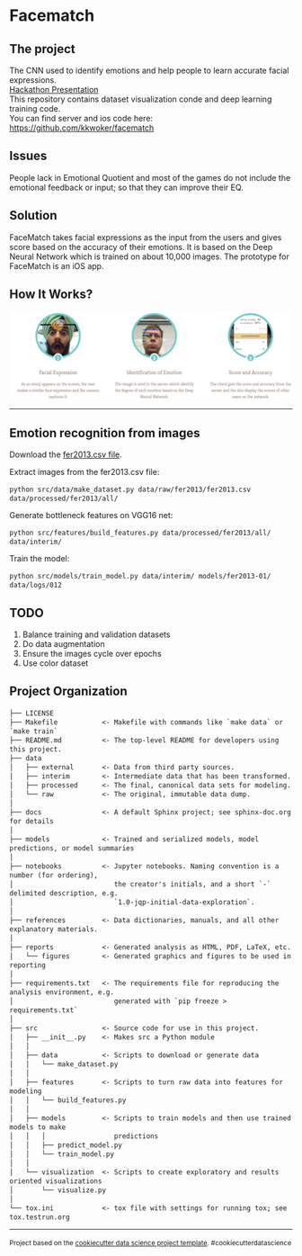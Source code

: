 Facematch
==============================

## The project
The CNN used to identify emotions and help people to learn accurate facial expressions.  
[Hackathon Presentation](https://docs.google.com/presentation/d/1RXmRfiQj4Uh1Q2nfpQoh98v15LFccNStylFzlv_rV_U/edit?usp=sharing)  
This repository contains dataset visualization conde and deep learning training code.  
You can find server and ios code here: https://github.com/kkwoker/facematch

## Issues
People lack in Emotional Quotient and most of the games do not include the emotional feedback or input; so that they can improve their EQ.

## Solution
FaceMatch takes facial expressions as the input from the users and gives score based on the accuracy of their emotions. It is based on the Deep Neural Network which is trained on about 10,000 images. The prototype for FaceMatch is an iOS app.

## How It Works?
![steps diagram](/reports/figures/how-it-works.png)

--------------------------------------------------

## Emotion recognition from images

Download the [fer2013.csv file](https://www.kaggle.com/c/challenges-in-representation-learning-facial-expression-recognition-challenge/data).

Extract images from the fer2013.csv file:
```
python src/data/make_dataset.py data/raw/fer2013/fer2013.csv data/processed/fer2013/all/
```

Generate bottleneck features on VGG16 net:

```
python src/features/build_features.py data/processed/fer2013/all/ data/interim/
```

Train the model:

```
python src/models/train_model.py data/interim/ models/fer2013-01/ data/logs/012
```

## TODO

1. Balance training and validation datasets
1. Do data augmentation
1. Ensure the images cycle over epochs
1. Use color dataset

Project Organization
------------

    ├── LICENSE
    ├── Makefile           <- Makefile with commands like `make data` or `make train`
    ├── README.md          <- The top-level README for developers using this project.
    ├── data
    │   ├── external       <- Data from third party sources.
    │   ├── interim        <- Intermediate data that has been transformed.
    │   ├── processed      <- The final, canonical data sets for modeling.
    │   └── raw            <- The original, immutable data dump.
    │
    ├── docs               <- A default Sphinx project; see sphinx-doc.org for details
    │
    ├── models             <- Trained and serialized models, model predictions, or model summaries
    │
    ├── notebooks          <- Jupyter notebooks. Naming convention is a number (for ordering),
    │                         the creator's initials, and a short `-` delimited description, e.g.
    │                         `1.0-jqp-initial-data-exploration`.
    │
    ├── references         <- Data dictionaries, manuals, and all other explanatory materials.
    │
    ├── reports            <- Generated analysis as HTML, PDF, LaTeX, etc.
    │   └── figures        <- Generated graphics and figures to be used in reporting
    │
    ├── requirements.txt   <- The requirements file for reproducing the analysis environment, e.g.
    │                         generated with `pip freeze > requirements.txt`
    │
    ├── src                <- Source code for use in this project.
    │   ├── __init__.py    <- Makes src a Python module
    │   │
    │   ├── data           <- Scripts to download or generate data
    │   │   └── make_dataset.py
    │   │
    │   ├── features       <- Scripts to turn raw data into features for modeling
    │   │   └── build_features.py
    │   │
    │   ├── models         <- Scripts to train models and then use trained models to make
    │   │   │                 predictions
    │   │   ├── predict_model.py
    │   │   └── train_model.py
    │   │
    │   └── visualization  <- Scripts to create exploratory and results oriented visualizations
    │       └── visualize.py
    │
    └── tox.ini            <- tox file with settings for running tox; see tox.testrun.org


--------

<p><small>Project based on the <a target="_blank" href="https://drivendata.github.io/cookiecutter-data-science/">cookiecutter data science project template</a>. #cookiecutterdatascience</small></p>
